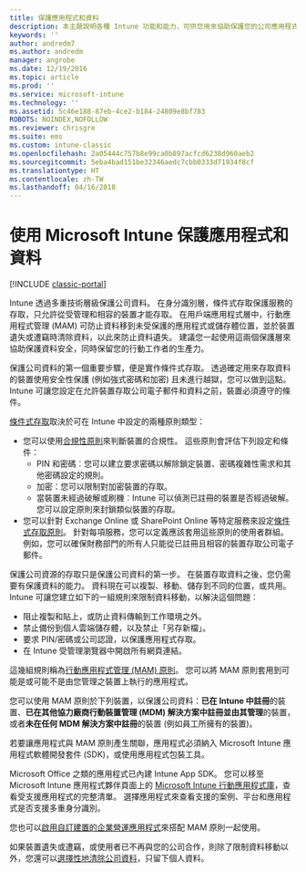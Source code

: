 ```yaml
---
title: 保護應用程式和資料
description: 本主題說明各種 Intune 功能和能力，可供您用來協助保護您的公司應用程式與資料。
keywords: ''
author: andredm7
ms.author: andredm
manager: angrobe
ms.date: 12/19/2016
ms.topic: article
ms.prod: ''
ms.service: microsoft-intune
ms.technology: ''
ms.assetid: 5c46e188-87eb-4ce2-b184-24809e8bf783
ROBOTS: NOINDEX,NOFOLLOW
ms.reviewer: chrisgre
ms.suite: ems
ms.custom: intune-classic
ms.openlocfilehash: 2a05444c757b8e99ca0b897acfcd6238d960aeb2
ms.sourcegitcommit: 5eba4bad151be32346aedc7cbb0333d71934f8cf
ms.translationtype: HT
ms.contentlocale: zh-TW
ms.lasthandoff: 04/16/2018
---
```

# <a name="protect-apps-and-data-with-microsoft-intune"></a>使用 Microsoft Intune 保護應用程式和資料

[!INCLUDE [classic-portal](../includes/classic-portal.md)]

Intune 透過多重技術層級保護公司資料。 在身分識別層，條件式存取保護服務的存取，只允許從受管理和相容的裝置才能存取。 在用戶端應用程式層中，行動應用程式管理 (MAM) 可防止資料移到未受保護的應用程式或儲存體位置，並於裝置遺失或遭竊時清除資料，以此來防止資料遺失。 建議您一起使用這兩個保護層來協助保護資料安全，同時保留您的行動工作者的生產力。

保護公司資料的第一個重要步驟，便是實作條件式存取。 透過確定用來存取資料的裝置使用安全性保護 (例如強式密碼和加密) 且未進行越獄，您可以做到這點。 Intune 可讓您設定在允許裝置存取公司電子郵件和資料之前，裝置必須遵守的條件。

[條件式存取](restrict-access-to-email-and-o365-services-with-microsoft-intune.md)取決於可在 Intune 中設定的兩種原則類型：
- 您可以使用[合規性原則](introduction-to-device-compliance-policies-in-microsoft-intune.md)來判斷裝置的合規性。 這些原則會評估下列設定和條件：
  - PIN 和密碼︰您可以建立要求密碼以解除鎖定裝置、密碼複雜性需求和其他密碼設定的規則。
  - 加密：您可以限制對加密裝置的存取。
  - 當裝置未經過破解或刷機︰Intune 可以偵測已註冊的裝置是否經過破解。 您可以設定原則來封鎖類似裝置的存取。
- 您可以針對 Exchange Online 或 SharePoint Online 等特定服務來設定[條件式存取原則](restrict-access-to-email-and-o365-services-with-microsoft-intune.md)。 針對每項服務，您可以定義應該套用這些原則的使用者群組。 例如，您可以確保財務部門的所有人只能從已註冊且相容的裝置存取公司電子郵件。

保護公司資源的存取只是保護公司資料的第一步。 在裝置存取資料之後，您仍需要有保護資料的能力。 資料現在可以複製、移動、儲存到不同的位置，或共用。 Intune 可讓您建立如下的一組規則來限制資料移動，以解決這個問題︰
- 阻止複製和貼上，或防止資料傳輸到工作環境之外。
- 禁止備份到個人雲端儲存體，以及禁止「另存新檔」。
- 要求 PIN/密碼或公司認證，以保護應用程式存取。
- 在 Intune 受管理瀏覽器中開啟所有網頁連結。

這幾組規則稱為[行動應用程式管理 (MAM) 原則](protect-app-data-using-mobile-app-management-policies-with-microsoft-intune.md)。 您可以將 MAM 原則套用到可能是或可能不是由您管理之裝置上執行的應用程式。  

您可以使用 MAM 原則於下列裝置，以保護公司資料：**已在 Intune 中註冊**的裝置、**已在其他協力廠商行動裝置管理 (MDM) 解決方案中註冊並由其管理**的裝置，或者**未在任何 MDM 解決方案中註冊**的裝置 (例如員工所擁有的裝置)。

若要讓應用程式與 MAM 原則產生關聯，應用程式必須納入 Microsoft Intune 應用程式軟體開發套件 (SDK)，或使用應用程式包裝工具。

Microsoft Office 之類的應用程式已內建 Intune App SDK。 您可以移至 Microsoft Intune 應用程式夥伴頁面上的 [Microsoft Intune 行動應用程式庫](https://www.microsoft.com/cloud-platform/microsoft-intune-apps)，查看受支援應用程式的完整清單。 選擇應用程式來查看支援的案例、平台和應用程式是否支援多重身分識別。

您也可以[啟用自訂建置的企業營運應用程式](/intune/apps-prepare-mobile-application-management)來搭配 MAM 原則一起使用。

如果裝置遺失或遭竊，或使用者已不再與您的公司合作，則除了限制資料移動以外，您還可以[選擇性地清除公司資料](wipe-managed-company-app-data-with-microsoft-intune.md)，只留下個人資料。
